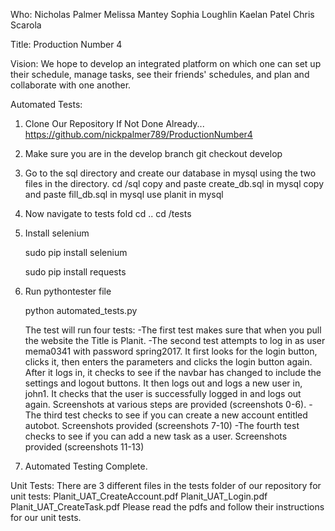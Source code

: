 Who:
    Nicholas Palmer
    Melissa Mantey
    Sophia Loughlin
    Kaelan Patel
    Chris Scarola

Title: Production Number 4

Vision: 
    We hope to develop an integrated platform on which one can set up their schedule, manage tasks, see their friends' schedules, and plan and collaborate with one another.

Automated Tests:
1. Clone Our Repository If Not Done Already...
	https://github.com/nickpalmer789/ProductionNumber4

2. Make sure you are in the develop branch
	git checkout develop

3. Go to the sql directory and create our database in mysql using the two files in the directory.
	cd /sql
	copy and paste create_db.sql in mysql
	copy and paste fill_db.sql in mysql
	use planit in mysql

4. Now navigate to tests fold
	cd ..
	cd /tests

5. Install selenium

	sudo pip install selenium

	sudo pip install requests

6. Run pythontester file

	python automated_tests.py

	The test will run four tests: 
	-The first test makes sure that when you pull the website the Title is Planit.
	-The second test attempts to log in as user mema0341 with password spring2017. It first looks for the login button, clicks it, then enters the parameters and clicks the login button again. After it logs in, it checks to see if the navbar has changed to include the settings and logout buttons. It then logs out and logs a new user in, john1. It checks that the user is successfully logged in and logs out again. Screenshots at various steps are provided (screenshots 0-6).
	-The third test checks to see if you can create a new account entitled autobot. Screenshots provided (screenshots 7-10)
	-The fourth test checks to see if you can add a new task as a user. Screenshots provided (screenshots 11-13)

7. Automated Testing Complete.


Unit Tests:
There are 3 different files in the tests folder of our repository for unit tests:
	Planit_UAT_CreateAccount.pdf
	Planit_UAT_Login.pdf
	Planit_UAT_CreateTask.pdf
Please read the pdfs and follow their instructions for our unit tests.

